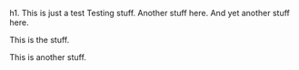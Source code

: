 h1. This is just a test Testing stuff.  Another stuff here.
And yet another stuff here.

This is the stuff.

This is another stuff.

